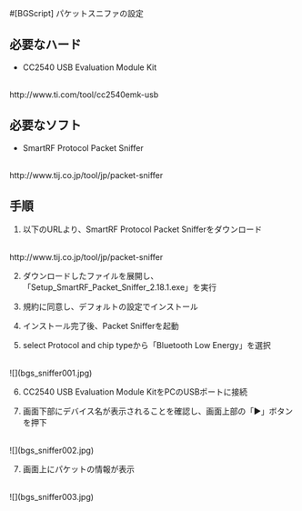 #[BGScript] パケットスニファの設定

## 必要なハード

* CC2540 USB Evaluation Module Kit
<br>
http://www.ti.com/tool/cc2540emk-usb


## 必要なソフト
* SmartRF Protocol Packet Sniffer
<br>
http://www.tij.co.jp/tool/jp/packet-sniffer


## 手順

1. 以下のURLより、SmartRF Protocol Packet Snifferをダウンロード
<br>
http://www.tij.co.jp/tool/jp/packet-sniffer

2. ダウンロードしたファイルを展開し、「Setup_SmartRF_Packet_Sniffer_2.18.1.exe」を実行

3. 規約に同意し、デフォルトの設定でインストール

4. インストール完了後、Packet Snifferを起動

5. select Protocol and chip typeから「Bluetooth Low Energy」を選択
<br>
![](bgs_sniffer001.jpg)

6. CC2540 USB Evaluation Module KitをPCのUSBポートに接続

7. 画面下部にデバイス名が表示されることを確認し、画面上部の「▶︎」ボタンを押下
<br>
![](bgs_sniffer002.jpg)

7. 画面上にパケットの情報が表示
<br>
![](bgs_sniffer003.jpg)